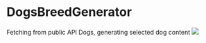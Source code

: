 # DogsBreedGenerator
Fetching from public API Dogs, generating selected dog content 
![](sample.gif)
